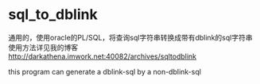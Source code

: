 # sql_to_dblink
通用的，使用oracle的PL/SQL，将查询sql字符串转换成带有dblink的sql字符串
使用方法详见我的博客 http://darkathena.imwork.net:40082/archives/sqltodblink   
   
this program can   generate a dblink-sql by a non-dblink-sql   
